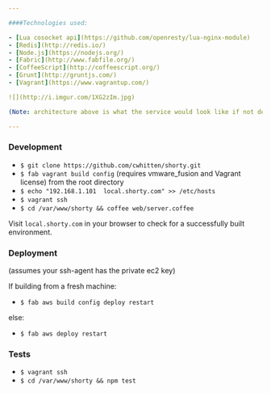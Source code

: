 ```yaml
---

####Technologies used:

- [Lua cosocket api](https://github.com/openresty/lua-nginx-module)
- [Redis](http://redis.io/)
- [Node.js](https://nodejs.org/)
- [Fabric](http://www.fabfile.org/)
- [CoffeeScript](http://coffeescript.org/)
- [Grunt](http://gruntjs.com/)
- [Vagrant](https://www.vagrantup.com/)

![](http://i.imgur.com/1XG2zIm.jpg)

(Note: architecture above is what the service would look like if not deployed on a free, single t2 micro ec2 instance)

---
```


### Development

- `$ git clone https://github.com/cwhitten/shorty.git`
- `$ fab vagrant build config` (requires vmware_fusion and Vagrant license) from the root directory
- `$ echo "192.168.1.101  local.shorty.com" >> /etc/hosts`
- `$ vagrant ssh`
- `$ cd /var/www/shorty && coffee web/server.coffee`

Visit `local.shorty.com` in your browser to check for a successfully built environment.

### Deployment

(assumes your ssh-agent has the private ec2 key)


If building from a fresh machine:

- `$ fab aws build config deploy restart`

else:

- `$ fab aws deploy restart`

### Tests

- `$ vagrant ssh`
- `$ cd /var/www/shorty && npm test`
